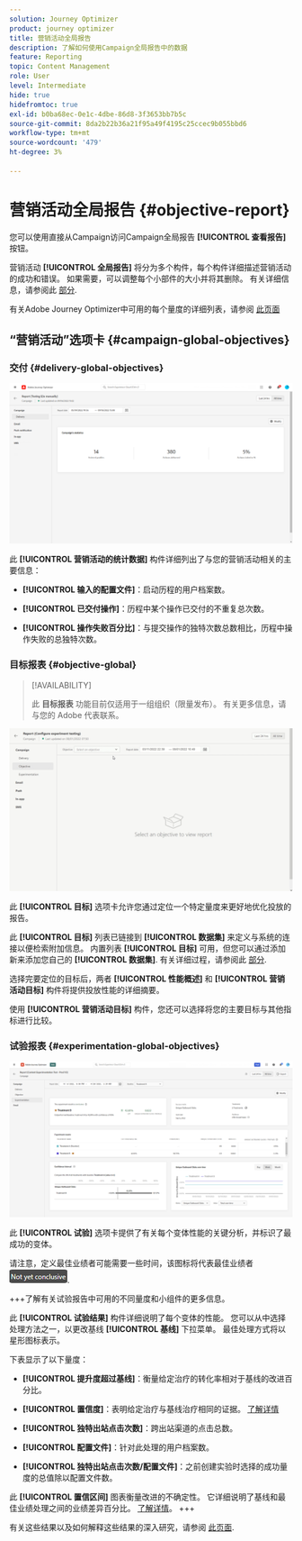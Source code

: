 ```yaml
---
solution: Journey Optimizer
product: journey optimizer
title: 营销活动全局报告
description: 了解如何使用Campaign全局报告中的数据
feature: Reporting
topic: Content Management
role: User
level: Intermediate
hide: true
hidefromtoc: true
exl-id: b0ba68ec-0e1c-4dbe-86d8-3f3653bb7b5c
source-git-commit: 8da2b22b36a21f95a49f4195c25ccec9b055bbd6
workflow-type: tm+mt
source-wordcount: '479'
ht-degree: 3%

---
```


# 营销活动全局报告 {#objective-report}

您可以使用直接从Campaign访问Campaign全局报告 **[!UICONTROL 查看报告]** 按钮。

营销活动 **[!UICONTROL 全局报告]** 将分为多个构件，每个构件详细描述营销活动的成功和错误。 如果需要，可以调整每个小部件的大小并将其删除。 有关详细信息，请参阅此 [部分](../reports/global-report.md#modify-dashboard).

有关Adobe Journey Optimizer中可用的每个量度的详细列表，请参阅 [此页面](global-report.md#list-of-components-global.md)

## “营销活动”选项卡 {#campaign-global-objectives}

### 交付 {#delivery-global-objectives}

![](assets/campaign_report_global_1.png)

此 **[!UICONTROL 营销活动的统计数据]** 构件详细列出了与您的营销活动相关的主要信息：

* **[!UICONTROL 输入的配置文件]**：启动历程的用户档案数。

* **[!UICONTROL 已交付操作]**：历程中某个操作已交付的不重复总次数。

* **[!UICONTROL 操作失败百分比]**：与提交操作的独特次数总数相比，历程中操作失败的总独特次数。

### 目标报表 {#objective-global}

>[!AVAILABILITY]
>
>此 **目标报表** 功能目前仅适用于一组组织（限量发布）。 有关更多信息，请与您的 Adobe 代表联系。

![](assets/performance_report.gif)

此 **[!UICONTROL 目标]** 选项卡允许您通过定位一个特定量度来更好地优化投放的报告。

此 **[!UICONTROL 目标]** 列表已链接到 **[!UICONTROL 数据集]** 来定义与系统的连接以便检索附加信息。 内置列表 **[!UICONTROL 目标]** 可用，但您可以通过添加新来添加您自己的 **[!UICONTROL 数据集]**. 有关详细过程，请参阅此 [部分](../campaigns/reporting-configuration.md).

选择完要定位的目标后，两者 **[!UICONTROL 性能概述]** 和 **[!UICONTROL 营销活动目标]** 构件将提供投放性能的详细摘要。

使用 **[!UICONTROL 营销活动目标]** 构件，您还可以选择将您的主要目标与其他指标进行比较。

### 试验报表 {#experimentation-global-objectives}

![](assets/experimentation_report_3.png)

此 **[!UICONTROL 试验]** 选项卡提供了有关每个变体性能的关键分析，并标识了最成功的变体。

请注意，定义最佳业绩者可能需要一些时间，该图标将代表最佳业绩者 ![](assets/experimentation_report_1.png).

+++了解有关试验报告中可用的不同量度和小组件的更多信息。

此 **[!UICONTROL 试验结果]** 构件详细说明了每个变体的性能。 您可以从中选择处理方法之一，以更改基线 **[!UICONTROL 基线]** 下拉菜单。 最佳处理方式将以星形图标表示。

下表显示了以下量度：

* **[!UICONTROL 提升度超过基线]**：衡量给定治疗的转化率相对于基线的改进百分比。

* **[!UICONTROL 置信度]**：表明给定治疗与基线治疗相同的证据。 [了解详情](../campaigns/experiment-calculations.md#understand-confidence)

* **[!UICONTROL 独特出站点击次数]**：跨出站渠道的点击总数。

* **[!UICONTROL 配置文件]**：针对此处理的用户档案数。

* **[!UICONTROL 独特出站点击次数/配置文件]**：之前创建实验时选择的成功量度的总值除以配置文件数。

此 **[!UICONTROL 置信区间]** 图表衡量改进的不确定性。 它详细说明了基线和最佳业绩处理之间的业绩差异百分比。 [了解详情](../campaigns/experiment-calculations.md#confidence-intervals)。
+++

有关这些结果以及如何解释这些结果的深入研究，请参阅 [此页面](../campaigns/get-started-experiment.md#interpret-results).
